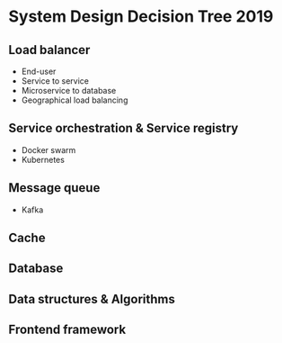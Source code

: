 # System Design Decision Tree 2019

## Load balancer
  - End-user
  - Service to service
  - Microservice to database
  - Geographical load balancing

## Service orchestration & Service registry
 - Docker swarm
 - Kubernetes
 
 
 
## Message queue
 - Kafka

## Cache 

## Database


## Data structures & Algorithms

## Frontend framework 


